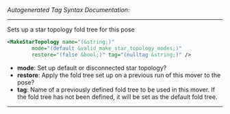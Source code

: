 _Autogenerated Tag Syntax Documentation:_

---
Sets up a star topology fold tree for this pose

```xml
<MakeStarTopology name="(&string;)"
        mode="(default &valid_make_star_topology_modes;)"
        restore="(false &bool;)" tag="(nulltag &string;)" />
```

-   **mode**: Set up default or disconnected star topology?
-   **restore**: Apply the fold tree set up on a previous run of this mover to the pose?
-   **tag**: Name of a previously defined fold tree to be used in this mover. If the fold tree has not been defined, it will be set as the default fold tree.

---
